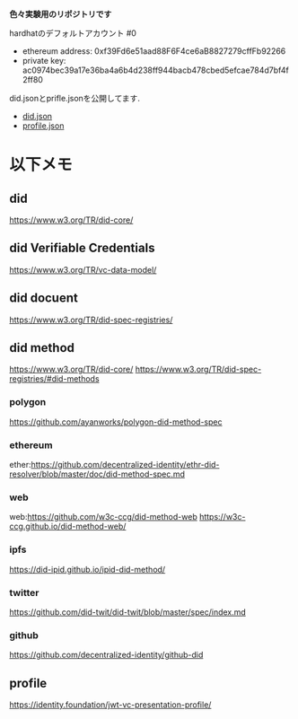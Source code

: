 **色々実験用のリポジトリです**

hardhatのデフォルトアカウント #0
- ethereum address: 0xf39Fd6e51aad88F6F4ce6aB8827279cffFb92266
- private key: ac0974bec39a17e36ba4a6b4d238ff944bacb478cbed5efcae784d7bf4f2ff80

did.jsonとprifle.jsonを公開してます.
- [did.json](https://nc163.github.io/.well-known/did.json)
- [profile.json](https://nc163.github.io/.well-known/profile.json)


# 以下メモ



## did
https://www.w3.org/TR/did-core/

## did Verifiable Credentials
https://www.w3.org/TR/vc-data-model/

## did docuent
https://www.w3.org/TR/did-spec-registries/

## did method
https://www.w3.org/TR/did-core/
https://www.w3.org/TR/did-spec-registries/#did-methods

### polygon
https://github.com/ayanworks/polygon-did-method-spec

### ethereum
ether:https://github.com/decentralized-identity/ethr-did-resolver/blob/master/doc/did-method-spec.md

### web
web:https://github.com/w3c-ccg/did-method-web
https://w3c-ccg.github.io/did-method-web/

### ipfs
https://did-ipid.github.io/ipid-did-method/

### twitter
https://github.com/did-twit/did-twit/blob/master/spec/index.md

### github
https://github.com/decentralized-identity/github-did


## profile
https://identity.foundation/jwt-vc-presentation-profile/
